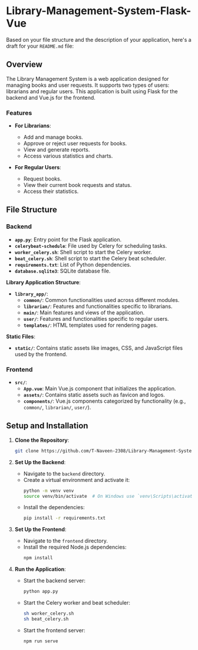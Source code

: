 # Library-Management-System-Flask-Vue
Based on your file structure and the description of your application, here's a draft for your `README.md` file:

## Overview

The Library Management System is a web application designed for managing books and user requests. It supports two types of users: librarians and regular users. This application is built using Flask for the backend and Vue.js for the frontend.

### Features

- **For Librarians**:
  - Add and manage books.
  - Approve or reject user requests for books.
  - View and generate reports.
  - Access various statistics and charts.

- **For Regular Users**:
  - Request books.
  - View their current book requests and status.
  - Access their statistics.

## File Structure

### Backend

- **`app.py`**: Entry point for the Flask application.
- **`celerybeat-schedule`**: File used by Celery for scheduling tasks.
- **`worker_celery.sh`**: Shell script to start the Celery worker.
- **`beat_celery.sh`**: Shell script to start the Celery beat scheduler.
- **`requirements.txt`**: List of Python dependencies.
- **`database.sqlite3`**: SQLite database file.

**Library Application Structure**:
- **`library_app/`**:
  - **`common/`**: Common functionalities used across different modules.
  - **`librarian/`**: Features and functionalities specific to librarians.
  - **`main/`**: Main features and views of the application.
  - **`user/`**: Features and functionalities specific to regular users.
  - **`templates/`**: HTML templates used for rendering pages.

**Static Files**:
- **`static/`**: Contains static assets like images, CSS, and JavaScript files used by the frontend.

### Frontend

- **`src/`**:
  - **`App.vue`**: Main Vue.js component that initializes the application.
  - **`assets/`**: Contains static assets such as favicon and logos.
  - **`components/`**: Vue.js components categorized by functionality (e.g., `common/`, `librarian/`, `user/`).

## Setup and Installation

1. **Clone the Repository**:
   ```bash
   git clone https://github.com/T-Naveen-2308/Library-Management-System-Flask-Vue.git
   ```

2. **Set Up the Backend**:
   - Navigate to the `backend` directory.
   - Create a virtual environment and activate it:
     ```bash
     python -m venv venv
     source venv/bin/activate  # On Windows use `venv\Scripts\activate`
     ```
   - Install the dependencies:
     ```bash
     pip install -r requirements.txt
     ```

3. **Set Up the Frontend**:
   - Navigate to the `frontend` directory.
   - Install the required Node.js dependencies:
     ```bash
     npm install
     ```

4. **Run the Application**:
   - Start the backend server:
     ```bash
     python app.py
     ```
   - Start the Celery worker and beat scheduler:
     ```bash
     sh worker_celery.sh
     sh beat_celery.sh
     ```
   - Start the frontend server:
     ```bash
     npm run serve
     ```
